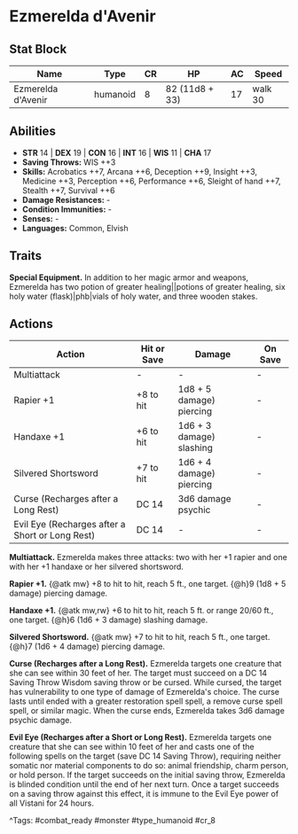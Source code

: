# Ezmerelda d'Avenir

## Stat Block

| Name | Type | CR | HP | AC | Speed |
|------|------|----|----|----|-------|
| Ezmerelda d'Avenir | humanoid | 8 | 82 (11d8 + 33) | 17 | walk 30 |

## Abilities

- **STR** 14 | **DEX** 19 | **CON** 16 | **INT** 16 | **WIS** 11 | **CHA** 17
- **Saving Throws:** WIS ++3  
- **Skills:** Acrobatics ++7, Arcana ++6, Deception ++9, Insight ++3, Medicine ++3, Perception ++6, Performance ++6, Sleight of hand ++7, Stealth ++7, Survival ++6  
- **Damage Resistances:** -  
- **Condition Immunities:** -  
- **Senses:** -  
- **Languages:** Common, Elvish

## Traits

**Special Equipment.** In addition to her magic armor and weapons, Ezmerelda has two potion of greater healing||potions of greater healing, six holy water (flask)|phb|vials of holy water, and three wooden stakes.


## Actions

| Action | Hit or Save | Damage | On Save |
|--------|--------------|--------|----------|
| Multiattack | - | - | - |
| Rapier +1 | +8 to hit | 1d8 + 5 damage) piercing | - |
| Handaxe +1 | +6 to hit | 1d6 + 3 damage) slashing | - |
| Silvered Shortsword | +7 to hit | 1d6 + 4 damage) piercing | - |
| Curse (Recharges after a Long Rest) | DC 14 | 3d6 damage psychic | - |
| Evil Eye (Recharges after a Short or Long Rest) | DC 14 | - | - |

**Multiattack.** Ezmerelda makes three attacks: two with her +1 rapier and one with her +1 handaxe or her silvered shortsword.

**Rapier +1.** {@atk mw} +8 to hit to hit, reach 5 ft., one target. {@h}9 (1d8 + 5 damage) piercing damage.

**Handaxe +1.** {@atk mw,rw} +6 to hit to hit, reach 5 ft. or range 20/60 ft., one target. {@h}6 (1d6 + 3 damage) slashing damage.

**Silvered Shortsword.** {@atk mw} +7 to hit to hit, reach 5 ft., one target. {@h}7 (1d6 + 4 damage) piercing damage.

**Curse (Recharges after a Long Rest).** Ezmerelda targets one creature that she can see within 30 feet of her. The target must succeed on a DC 14 Saving Throw Wisdom saving throw or be cursed. While cursed, the target has vulnerability to one type of damage of Ezmerelda's choice. The curse lasts until ended with a greater restoration spell spell, a remove curse spell spell, or similar magic. When the curse ends, Ezmerelda takes 3d6 damage psychic damage.

**Evil Eye (Recharges after a Short or Long Rest).** Ezmerelda targets one creature that she can see within 10 feet of her and casts one of the following spells on the target (save DC 14 Saving Throw), requiring neither somatic nor material components to do so: animal friendship, charm person, or hold person. If the target succeeds on the initial saving throw, Ezmerelda is blinded condition until the end of her next turn. Once a target succeeds on a saving throw against this effect, it is immune to the Evil Eye power of all Vistani for 24 hours.


^Tags: #combat_ready #monster #type_humanoid #cr_8